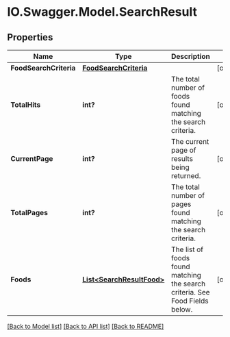 # IO.Swagger.Model.SearchResult
## Properties

Name | Type | Description | Notes
------------ | ------------- | ------------- | -------------
**FoodSearchCriteria** | [**FoodSearchCriteria**](FoodSearchCriteria.md) |  | [optional] 
**TotalHits** | **int?** | The total number of foods found matching the search criteria. | [optional] 
**CurrentPage** | **int?** | The current page of results being returned. | [optional] 
**TotalPages** | **int?** | The total number of pages found matching the search criteria. | [optional] 
**Foods** | [**List&lt;SearchResultFood&gt;**](SearchResultFood.md) | The list of foods found matching the search criteria. See Food Fields below. | [optional] 

[[Back to Model list]](../README.md#documentation-for-models) [[Back to API list]](../README.md#documentation-for-api-endpoints) [[Back to README]](../README.md)

